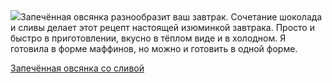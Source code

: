 <!--2025-07-20 11:29:22-->
<div class="yb">
  <div class="rss povarenok"><a href="https://www.povarenok.ru/recipes/show/182934/"><img src="https://www.povarenok.ru/data/cache/2025jul/20/12/3184916_41857-640x480.jpg"></a>Запечённая овсянка разнообразит ваш завтрак. Сочетание шоколада и сливы делает этот рецепт настоящей изюминкой завтрака. Просто и быстро в приготовлении, вкусно в тёплом виде и в холодном. Я готовила в форме маффинов, но можно и готовить в одной форме. <p class="titl"><a href="https://www.povarenok.ru/recipes/show/182934/">Запечённая овсянка со сливой</a></p></div>
</div>
